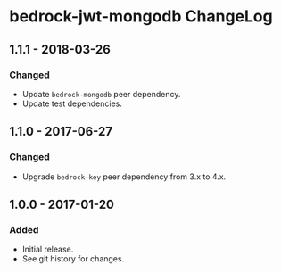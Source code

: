 # bedrock-jwt-mongodb ChangeLog

## 1.1.1 - 2018-03-26

### Changed
- Update `bedrock-mongodb` peer dependency.
- Update test dependencies.

## 1.1.0 - 2017-06-27

### Changed
- Upgrade `bedrock-key` peer dependency from 3.x to 4.x.

## 1.0.0 - 2017-01-20

### Added
- Initial release.
- See git history for changes.
